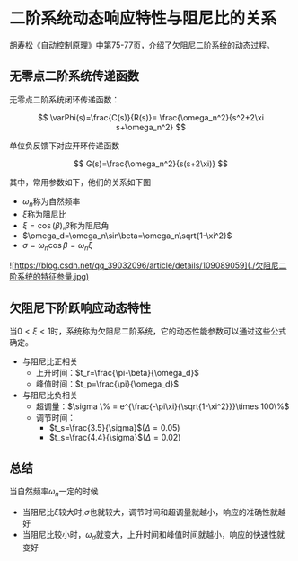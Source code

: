 # 二阶系统动态响应特性与阻尼比的关系

胡寿松《自动控制原理》中第75-77页，介绍了欠阻尼二阶系统的动态过程。

## 无零点二阶系统传递函数

无零点二阶系统闭环传递函数：

$$
\varPhi(s)=\frac{C(s)}{R(s)}=
\frac{\omega_n^2}{s^2+2\xi s+\omega_n^2}
$$

单位负反馈下对应开环传递函数

$$
G(s)=\frac{\omega_n^2}{s(s+2\xi)}
$$

其中，常用参数如下，他们的关系如下图

- $\omega_n$称为自然频率
- $\xi$称为阻尼比
- $\xi=\cos(\beta)$,$\beta$称为阻尼角
- $\omega_d=\omega_n\sin\beta=\omega_n\sqrt{1-\xi^2}$
- $\sigma=\omega_n\cos\beta=\omega_n\xi$

![https://blog.csdn.net/qq_39032096/article/details/109089059](./欠阻尼二阶系统的特征参量.jpg)

## 欠阻尼下阶跃响应动态特性

当$0<\xi<1$时，系统称为欠阻尼二阶系统，它的动态性能参数可以通过这些公式确定。

- 与阻尼比正相关
  - 上升时间：$t_r=\frac{\pi-\beta}{\omega_d}$
  - 峰值时间：$t_p=\frac{\pi}{\omega_d}$
- 与阻尼比负相关
  - 超调量：$\sigma \% = e^{\frac{-\pi\xi}{\sqrt{1-\xi^2}}}\times 100\%$
  - 调节时间：
    - $t_s=\frac{3.5}{\sigma}$($\Delta=0.05$)
    - $t_s=\frac{4.4}{\sigma}$($\Delta=0.02$)

## 总结

当自然频率$\omega_n$一定的时候

- 当阻尼比$\xi$较大时,$\sigma$也就较大，调节时间和超调量就越小，响应的准确性就越好
- 当阻尼比较小时，$\omega_d$就变大，上升时间和峰值时间就越小，响应的快速性就变好
